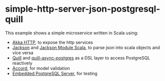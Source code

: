 # simple-http-server-json-postgresql-quill

This example shows a simple microservice written in Scala using:

- [Akka HTTP](http://doc.akka.io/docs/akka-http/current/scala/http/), to expose the http services
- [Jackson](http://wiki.fasterxml.com/JacksonHome) and [Jackson Module Scala](https://github.com/FasterXML/jackson-module-scala), to parse json into scala objects and vice versa
- [Quill](http://getquill.io) and [quill-async-postgres](http://getquill.io/#contexts-sql-contexts-quill-async-postgres) as a DSL layer to access PostgreSQL reactively
- [Accord](http://wix.github.io/accord/), for model validation
- [Embedded PostgreSQL Server](https://github.com/yandex-qatools/postgresql-embedded), for testing